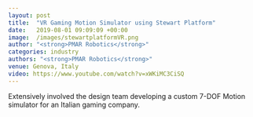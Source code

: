 ```yaml
---
layout: post
title:  "VR Gaming Motion Simulator using Stewart Platform"
date:   2019-08-01 09:09:09 +00:00
image:  /images/stewartplatformVR.png
author: "<strong>PMAR Robotics</strong>"
categories: industry
authors: "<strong>PMAR Robotics</strong>"
venue: Genova, Italy
video: https://www.youtube.com/watch?v=xWKiMC3CiSQ
---
```

Extensively involved the design team developing a custom 7-DOF Motion simulator for an Italian gaming company.
